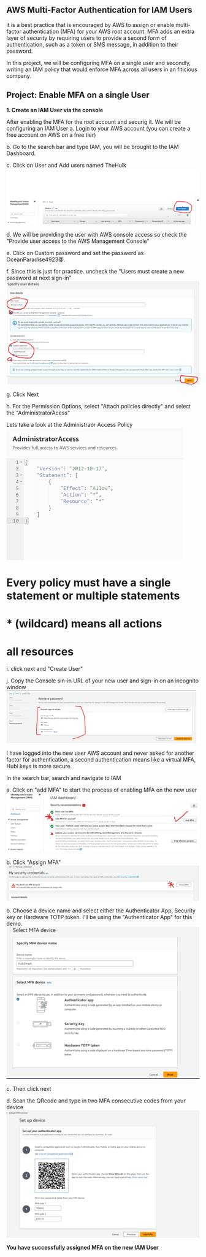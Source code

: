 ## AWS Multi-Factor Authentication for IAM Users ##

it is a best practice that is encouraged by AWS to assign or enable multi-factor authentication (MFA) for your AWS root account. MFA adds an extra layer of security by requiring users to provide a second form of authentication, such as a token or SMS message, in addition to their password.

In this project, we will be configuring MFA on a single user and secondly, writing an IAM policy that would enforce MFA across all users in an fiticious company.

## Project: Enable MFA on a single User ##

**1. Create an IAM User via the console**

After enabling the MFA for the root account and securig it. We will be configuring an IAM User
a. Login to your AWS account (you can create a free account on AWS on a free tier)

b. Go to the search bar and type IAM, you will be brought to the IAM Dashboard.

c. Click on User and Add users named TheHulk
![add Users](../iam-enable-mfa-policy/images/iam1.png)

d. We will be providing the user with AWS console access so check the "Provide user access to the AWS Management Console"

e. Click on Custom password and set the password as OceanParadise4923@.

f. Since this is just for practice. uncheck the "Users must create a new password at next sign-in"
![user details](../iam-enable-mfa-policy/images/iam2.png)

g. Click Next

h. For the Permission Options, select "Attach policies directly" and select the "AdministratorAcess"

Lets take a look at the Administraor Access Policy
![Permission policies](../iam-enable-mfa-policy/images/iam8.png)

# Every policy must have a single statement or multiple statements
# * (wildcard) means all actions
# all resources

i. click next and "Create User"

j. Copy the Console sin-in URL of your new user and sign-in on an incognito window
![Console login url](../iam-enable-mfa-policy/images/iam3.png)

I have logged into the new user AWS account and never asked for another factor for authentication, a second authentication means like a virtual MFA, Hubi keys is more secure.

In the search bar, search and navigate to IAM

a. Click on "add MFA" to start the process of enabling MFA on the new user
![IAM Dashboard](../iam-enable-mfa-policy/images/iam4.png)

b. Click "Assign MFA"
![My_security_Credentials](../iam-enable-mfa-policy/images/iam5.png)

b. Choose a device name and select either the Authenticator App, Security key or Hardware TOTP token. I'll be using the "Authenticator App" for this demo.
![MFA device](../iam-enable-mfa-policy/images/iam6.png)

c. Then click next

d. Scan the QRcode and type in two MFA consecutive codes from your device
![Device Setup](../iam-enable-mfa-policy/images/iam7.png)

**You have successfully assigned MFA on the new IAM User**



